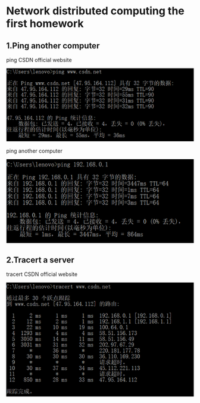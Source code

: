 # Network distributed computing the first homework
## 1.Ping another computer
ping CSDN official website

![image](https://github.com/ChrisLongChen/WLJFBSJS/blob/master/images/ping1.png?raw=true)

ping another computer

![image](https://github.com/ChrisLongChen/WLJFBSJS/blob/master/images/ping2.png?raw=true)

## 2.Tracert a server
tracert CSDN official website

![image](https://github.com/ChrisLongChen/WLJFBSJS/blob/master/images/tracert.png?raw=true)
